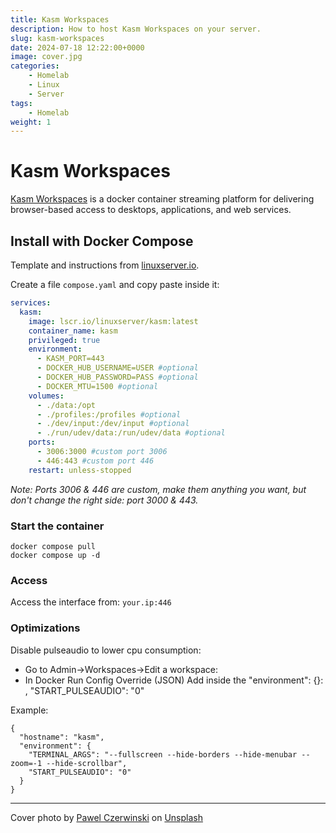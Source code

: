 ```yaml
---
title: Kasm Workspaces
description: How to host Kasm Workspaces on your server.
slug: kasm-workspaces
date: 2024-07-18 12:22:00+0000
image: cover.jpg
categories:
    - Homelab
    - Linux
    - Server
tags:
    - Homelab
weight: 1
---
```


# Kasm Workspaces
[Kasm⁠ Workspaces](https://www.kasmweb.com) is a docker container streaming platform for delivering browser-based access to desktops, applications, and web services.


## Install with Docker Compose
Template and instructions from [linuxserver.io](https://hub.docker.com/r/linuxserver/kasm).

Create a file `compose.yaml` and copy paste inside it:

```yaml
services:
  kasm:
    image: lscr.io/linuxserver/kasm:latest
    container_name: kasm
    privileged: true
    environment:
      - KASM_PORT=443
      - DOCKER_HUB_USERNAME=USER #optional
      - DOCKER_HUB_PASSWORD=PASS #optional
      - DOCKER_MTU=1500 #optional
    volumes:
      - ./data:/opt
      - ./profiles:/profiles #optional
      - ./dev/input:/dev/input #optional
      - ./run/udev/data:/run/udev/data #optional
    ports:
      - 3006:3000 #custom port 3006
      - 446:443 #custom port 446
    restart: unless-stopped
```

_Note: Ports 3006 & 446 are custom, make them anything you want, but don't change the right side: port 3000 & 443._

### Start the container
```
docker compose pull
docker compose up -d
```

### Access
Access the interface from: `your.ip:446`

### Optimizations
Disable pulseaudio to lower cpu consumption:
- Go to Admin->Workspaces->Edit a workspace:
- In Docker Run Config Override (JSON)
		Add inside the "environment": {}:
		, "START_PULSEAUDIO": "0"


Example:
```
{
  "hostname": "kasm",
  "environment": {
    "TERMINAL_ARGS": "--fullscreen --hide-borders --hide-menubar --zoom=-1 --hide-scrollbar",
    "START_PULSEAUDIO": "0"
  }
}
```

---
Cover photo by <a href="https://unsplash.com/@pawel_czerwinski">Pawel Czerwinski</a> on <a href="https://unsplash.com/photos/a-black-and-blue-photo-of-a-bunch-of-chairs-upjh1MKvdSs">Unsplash</a>
